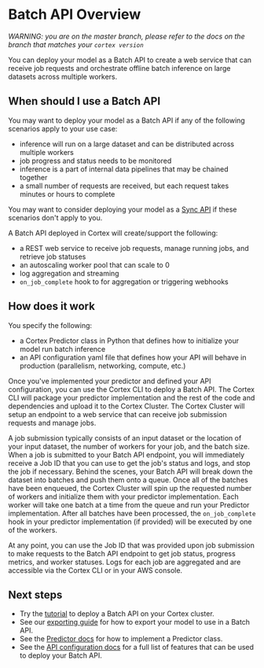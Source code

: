 # Batch API Overview

_WARNING: you are on the master branch, please refer to the docs on the branch that matches your `cortex version`_

You can deploy your model as a Batch API to create a web service that can receive job requests and orchestrate offline batch inference on large datasets across multiple workers.

## When should I use a Batch API

You may want to deploy your model as a Batch API if any of the following scenarios apply to your use case:

* inference will run on a large dataset and can be distributed across multiple workers
* job progress and status needs to be monitored
* inference is a part of internal data pipelines that may be chained together
* a small number of requests are received, but each request takes minutes or hours to complete

You may want to consider deploying your model as a [Sync API](syncapi.md) if these scenarios don't apply to you.

A Batch API deployed in Cortex will create/support the following:

* a REST web service to receive job requests, manage running jobs, and retrieve job statuses
* an autoscaling worker pool that can scale to 0
* log aggregation and streaming
* `on_job_complete` hook to for aggregation or triggering webhooks

## How does it work

You specify the following:

* a Cortex Predictor class in Python that defines how to initialize your model run batch inference
* an API configuration yaml file that defines how your API will behave in production (parallelism, networking, compute, etc.)

Once you've implemented your predictor and defined your API configuration, you can use the Cortex CLI to deploy a Batch API. The Cortex CLI will package your predictor implementation and the rest of the code and dependencies and upload it to the Cortex Cluster. The Cortex Cluster will setup an endpoint to a web service that can receive job submission requests and manage jobs.

A job submission typically consists of an input dataset or the location of your input dataset, the number of workers for your job, and the batch size. When a job is submitted to your Batch API endpoint, you will immediately receive a Job ID that you can use to get the job's status and logs, and stop the job if necessary. Behind the scenes, your Batch API will break down the dataset into batches and push them onto a queue. Once all of the batches have been enqueued, the Cortex Cluster will spin up the requested number of workers and initialize them with your predictor implementation. Each worker will take one batch at a time from the queue and run your Predictor implementation. After all batches have been processed, the `on_job_complete` hook in your predictor implementation (if provided) will be executed by one of the workers.

At any point, you can use the Job ID that was provided upon job submission to make requests to the Batch API endpoint to get job status, progress metrics, and worker statuses. Logs for each job are aggregated and are accessible via the Cortex CLI or in your AWS console.

## Next steps

* Try the [tutorial](../../examples/batch/image-classifier/README.md) to deploy a Batch API on your Cortex cluster.
* See our [exporting guide](../guides/exporting.md) for how to export your model to use in a Batch API.
* See the [Predictor docs](batchapi/predictors.md) for how to implement a Predictor class.
* See the [API configuration docs](batchapi/api-configuration.md) for a full list of features that can be used to deploy your Batch API.
